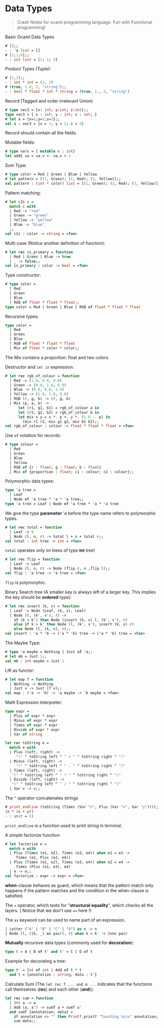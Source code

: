 # Data Types

> Crash Notes for ocaml programming language. Fun with Functional programming!

Basic Ocaml Data Types
```ocaml
# [];;	
- : 'a list = []
# [1;1;4];;
- : int list = [1; 1; 4]
```

Product Types (Tuple):
```ocaml
# (1,2);;
- : int * int = (1, 2)
# (true, 1.0, 2, "string");;      
- : bool * float * int * string = (true, 1., 2, "string")
```

Record (Tagged and order irrelevant Union)
```ocaml
# type vec3 = {x: int; y:int; z:int};;
type vec3 = { x : int; y : int; z : int; }
# let a = {x=1;y=2;z=3};;
val a : vec3 = {x = 1; y = 2; z = 3}
```
Record should contain all the fields.

Mutable fields:
```ocaml
# type vars = { mutable v : int}
let add1 va = va.v <- va.v + 1
```

Sum Type:
```ocaml
# type color = Red | Green | Blue | Yellow
# let pattern = [(1, Green); (2, Red); (3, Yellow)];;
val pattern : (int * color) list = [(1, Green); (2, Red); (3, Yellow)]
```

Pattern matching:

```ocaml
# let c2s c =  
  match c with
  | Red -> "red"
  | Green -> "green"
  | Yellow -> "yellow"
  | Blue -> "blue"
  ;;
val c2s : color -> string = <fun>
```

Multi-case (Notice another definition of function):
```ocaml
# let rec is_primary = function
  | Red | Green | Blue -> true
  | _ -> false;;    
val is_primary : color -> bool = <fun>
```

Type constructor:
```ocaml
# type color =
  | Red
  | Green
  | Blue
  | RGB of float * float * float;;
type color = Red | Green | Blue | RGB of float * float * float
```

Recursive types:
```ocaml
type color =
  | Red
  | Green
  | Blue
  | RGB of float * float * float
  | Mix of float * color * color;;
```

The Mix contains a proportion: float and two colors.

Destructor and `let in` expression:

```ocaml
# let rec rgb_of_colour = function
  | Red -> (1.0, 0.0, 0.0)
  | Green -> (0.0, 1.0, 0.0)
  | Blue -> (0.0, 0.0, 1.0)
  | Yellow -> (1.0, 1.0, 0.0)
  | RGB (r, g, b) -> (r, g, b)
  | Mix (p, a, b) ->
      let (r1, g1, b1) = rgb_of_colour a in
      let (r2, g2, b2) = rgb_of_colour b in
      let mix x y = x *. p +. y *. (1.0 -. p) in
        (mix r1 r2, mix g1 g2, mix b1 b2);;                    
val rgb_of_colour : colour -> float * float * float = <fun>
```

Use `of` notation for records:
```ocaml
# type colour =
  | Red
  | Green
  | Blue
  | Yellow
  | RGB of {r : float; g : float; b : float}
  | Mix of {proportion : float; c1 : colour; c2 : colour};;
```


Polymorphic data types:
```ocaml
type 'a tree =
  | Leaf
  | Node of 'a tree * 'a * 'a tree;;
type 'a tree = Leaf | Node of 'a tree * 'a * 'a tree
```

We give the type **parameter** 'a before the type name refers to polymorphic types.

```ocaml
# let rec total = function
  | Leaf -> 0
  | Node (l, n, r) -> total l + n + total r;;
val total : int tree -> int = <fun>
```
`total` operates only on trees of type **int** tree!

```ocaml
# let rec flip = function
  | Leaf -> Leaf
  | Node (l, n, r) -> Node (flip r, n ,flip l);;
val flip : 'a tree -> 'a tree = <fun>
```

`flip` is polymorphic.

Binary Search tree (A smaller key is always left of a larger key. This implies the key should be **ordered** type):
```ocaml
# let rec insert (k, v) = function
  | Leaf -> Node (Leaf, (k, v), Leaf)
  | Node (l, (k', v'), r) ->
    if (k < k') then Node (insert (k, v) l, (k', v'), r)
    else if k > k' then Node (l, (k', v'), insert (k, v) r)
    else Node (l, (k, v), r);;
val insert : 'a * 'b -> ('a * 'b) tree -> ('a * 'b) tree = <fun>
```

The Maybe Type:
```ocaml
# type 'a maybe = Nothing | Just of 'a;;
# let mb = Just 1;;
val mb : int maybe = Just 1
```

Lift as functor:
```ocaml
# let map f = function
  | Nothing -> Nothing
  | Just v -> Just (f v);;
val map : ('a -> 'b) -> 'a maybe -> 'b maybe = <fun>
```

Math Expression interpreter:
```ocaml
type expr =
  | Plus of expr * expr
  | Minus of expr * expr
  | Times of expr * expr
  | Divide of expr * expr
  | Var of string

let rec toString e =
  match e with
  | Plus (left, right) ->
     "(" ^ toString left ^ " + " ^ toString right ^ ")"
  | Minus (left, right) ->
     "(" ^ toString left ^ " - " ^ toString right ^ ")"
  | Times (left, right) ->
   "(" ^ toString left ^ " * " ^ toString right ^ ")"
  | Divide (left, right) ->
   "(" ^ toString left ^ " / " ^ toString right ^ ")"
  | Var v -> v;;
```
The `^` operator concatenates strings
```ocaml
# print_endline (toString (Times (Var "n", Plus (Var "x", Var "y"))));;
(n * (x + y))
- : unit = ()
```

`print_endline` is a function used to print string in terminal.

A simple factorize function:
```ocaml
# let factorize e =
  match e with
  | Plus (Times (e1, e2), Times (e3, e4)) when e1 = e3 ->
     Times (e1, Plus (e2, e4))
  | Plus (Times (e1, e2), Times (e3, e4)) when e2 = e4 ->
     Times (Plus (e1, e3), e4)
  | e -> e;;            
val factorize : expr -> expr = <fun>
```
**when**-clause behaves as guard, which means that the pattern match only happens if the pattern matches and the condition in the when-clause is satisfied.

The `=` operator, which tests for "**structural equality**", which checks all the layers.
( Notice that we don't use `==` here !)

The `as` keyword can be used to name part of an expression. 
```ocaml
| Letter ("A" | "B" | "C" | "D") as n -> n
| Node (l, ((k, _) as pair), r) when k = k' -> Some pair
```

**Mutually** recursive data types (commonly used for **decoration**):
```ocaml
type t = A | B of t' and t' = C | D of t
```

Example for decorating a tree:
```ocaml
type t' = Int of int | Add of t * t
  and t = {annotation : string; data : t'}
```

Calculate Sum (The `let rec f ... and m ...` indicates that the functions call themselves (**rec**) and each other (**and**)):
```ocaml
let rec sum = function
  | Int a -> a
  | Add (a, a') -> sumT a + sumT a'
  and sumT {annotation; data} =
    if annotation <> "" then Printf.printf "Touching %s\n" annotation;
    sum data;;
```